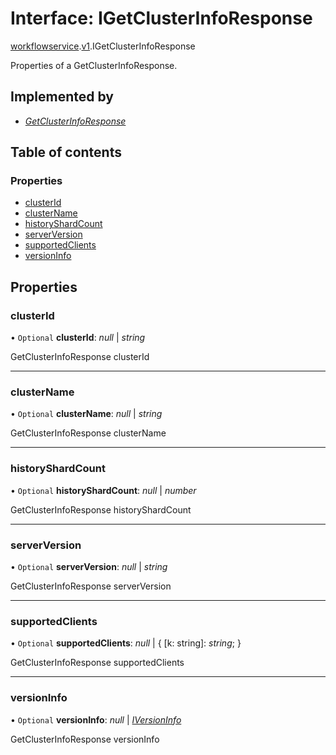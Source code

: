 # Interface: IGetClusterInfoResponse

[workflowservice](../modules/proto.temporal.api.workflowservice.md).[v1](../modules/proto.temporal.api.workflowservice.v1.md).IGetClusterInfoResponse

Properties of a GetClusterInfoResponse.

## Implemented by

* [*GetClusterInfoResponse*](../classes/proto.temporal.api.workflowservice.v1.getclusterinforesponse.md)

## Table of contents

### Properties

- [clusterId](proto.temporal.api.workflowservice.v1.igetclusterinforesponse.md#clusterid)
- [clusterName](proto.temporal.api.workflowservice.v1.igetclusterinforesponse.md#clustername)
- [historyShardCount](proto.temporal.api.workflowservice.v1.igetclusterinforesponse.md#historyshardcount)
- [serverVersion](proto.temporal.api.workflowservice.v1.igetclusterinforesponse.md#serverversion)
- [supportedClients](proto.temporal.api.workflowservice.v1.igetclusterinforesponse.md#supportedclients)
- [versionInfo](proto.temporal.api.workflowservice.v1.igetclusterinforesponse.md#versioninfo)

## Properties

### clusterId

• `Optional` **clusterId**: *null* \| *string*

GetClusterInfoResponse clusterId

___

### clusterName

• `Optional` **clusterName**: *null* \| *string*

GetClusterInfoResponse clusterName

___

### historyShardCount

• `Optional` **historyShardCount**: *null* \| *number*

GetClusterInfoResponse historyShardCount

___

### serverVersion

• `Optional` **serverVersion**: *null* \| *string*

GetClusterInfoResponse serverVersion

___

### supportedClients

• `Optional` **supportedClients**: *null* \| { [k: string]: *string*;  }

GetClusterInfoResponse supportedClients

___

### versionInfo

• `Optional` **versionInfo**: *null* \| [*IVersionInfo*](proto.temporal.api.version.v1.iversioninfo.md)

GetClusterInfoResponse versionInfo
